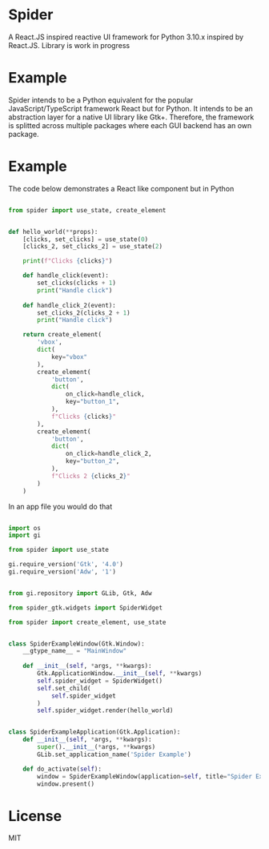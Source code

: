 # Spider

A React.JS inspired reactive UI framework for Python 3.10.x inspired by React.JS. Library is work in progress

# Example

Spider intends to be a Python equivalent for the popular JavaScript/TypeScript framework React but for Python. It intends to be an
abstraction layer for a native UI library like Gtk+. Therefore, the framework is splitted across multiple packages where each
GUI backend has an own package.

# Example

The code below demonstrates a React like component but in Python

````python

from spider import use_state, create_element


def hello_world(**props):
    [clicks, set_clicks] = use_state(0)
    [clicks_2, set_clicks_2] = use_state(2)

    print(f"Clicks {clicks}")

    def handle_click(event):
        set_clicks(clicks + 1)
        print("Handle click")
        
    def handle_click_2(event):
        set_clicks_2(clicks_2 + 1)
        print("Handle click")

    return create_element(
        'vbox',
        dict(
            key="vbox"
        ),
        create_element(
            'button',
            dict(
                on_click=handle_click,
                key="button_1",
            ),
            f"Clicks {clicks}"
        ),
        create_element(
            'button',
            dict(
                on_click=handle_click_2,
                key="button_2",
            ),
            f"Clicks 2 {clicks_2}"
        )
    )

````

In an app file you would do that

````python

import os
import gi

from spider import use_state

gi.require_version('Gtk', '4.0')
gi.require_version('Adw', '1')


from gi.repository import GLib, Gtk, Adw

from spider_gtk.widgets import SpiderWidget

from spider import create_element, use_state


class SpiderExampleWindow(Gtk.Window):
    __gtype_name__ = "MainWindow"
 
    def __init__(self, *args, **kwargs):
        Gtk.ApplicationWindow.__init__(self, **kwargs)
        self.spider_widget = SpiderWidget()
        self.set_child(
            self.spider_widget
        )
        self.spider_widget.render(hello_world)


class SpiderExampleApplication(Gtk.Application):
    def __init__(self, *args, **kwargs):
        super().__init__(*args, **kwargs)
        GLib.set_application_name('Spider Example')

    def do_activate(self):
        window = SpiderExampleWindow(application=self, title="Spider Example")
        window.present()

````


# License

MIT

